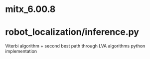 # mitx_6.00.8
# robot_localization/inference.py
Viterbi algorithm + second best path through LVA algorithms python implementation
